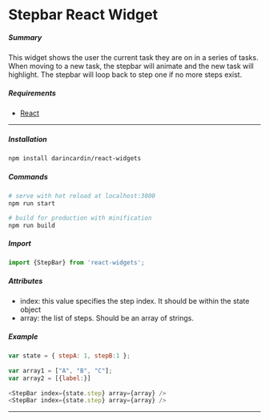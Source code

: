 # Stepbar React Widget

##### Summary
This widget shows the user the current task they are on in a series of tasks. When moving to a new
task, the stepbar will animate and the new task will highlight. The stepbar will loop back to step one if no more steps exist.

##### Requirements
  + [React](https://reactjs.org/)

-----
##### Installation 

```bash
npm install darincardin/react-widgets
```

##### Commands

```bash
# serve with hot reload at localhost:3000
npm run start

# build for production with minification
npm run build
```

##### Import 

```javascript
import {StepBar} from 'react-widgets';
```



##### Attributes

* index: this value specifies the step index. It should be within the state object
* array: the list of steps. Should be an array of strings.

#####  Example

```javascript
var state = { stepA: 1, stepB:1 };
	
var array1 = ["A", "B", "C"];
var array2 = [{label:}]
	
<StepBar index={state.step} array={array} />
<StepBar index={state.step} array={array} />
```
-----

